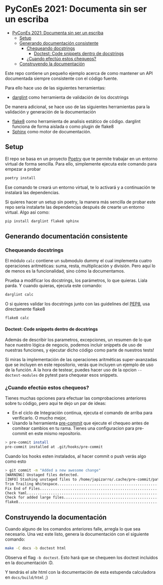 # PyConEs 2021: Documenta sin ser un escriba

- [PyConEs 2021: Documenta sin ser un escriba](#pycones-2021-documenta-sin-ser-un-escriba)
  - [Setup](#setup)
  - [Generando documentación consistente](#generando-documentación-consistente)
    - [Chequeando docstrings](#chequeando-docstrings)
      - [Doctest: Code snippets dentro de docstrings](#doctest-code-snippets-dentro-de-docstrings)
    - [¿Cuando efectúo estos chequeos?](#cuando-efectúo-estos-chequeos)
  - [Construyendo la documentación](#construyendo-la-documentación)

Este repo contiene un pequeño ejemplo acerca de como mantener un API documentada siempre consistente con el código fuente.

Para ello hace uso de las siguientes herramientas:

- [darglint][darglint] como herramienta de validación de los docstrings

De manera adicional, se hace uso de las siguientes herramientas para la validación y generación de la documentación

- [flake8][flake8] como herramienta de analisis estático de código. darglint funciona de forma aislada o como plugin de flake8
- [Sphinx][sphinx] como motor de documentación.

## Setup

El repo se basa en un proyecto [Poetry][poetry] que te permite trabajar en un entorno virtual de forma sencilla. Para ello, simplemente ejecuta este comando para empezar a probar

```sh
poetry install
```

Ese comando te creará un entorno virtual, te lo activará y a continuación te instalará las dependencias.

Si quieres hacer un setup sin poetry, la manera más sencilla de probar este repo sería instalarte las dependencias después de crearte un entorno virtual. Algo así como:

```sh
pip install darglint flake8 sphinx
```

## Generando documentación consistente

### Chequeando docstrings

El módulo `calc` contiene un submodulo dummy el cual implementa cuatro operaciones aritméticas: suma, resta, multiplicación y división. Pero aquí lo de menos es la funcionalidad, sino cómo la documentamos.

Prueba a modificar los docstrings, los parámetros, lo que quieras. Liala parda. Y cuando quieras, ejecuta este comando:

```sh
darglint calc
```

O si quieres validar los docstrings junto con las guidelines del [PEP8][pep8], usa directamente flake8

```sh
flake8 calc
```

#### Doctest: Code snippets dentro de docstrings

Además de describir los parametros, excepciones, un resumen de lo que hace nuestro lógica de negocio, podemos incluir snippets de uso de nuestras funciones, y ejecutar dicho código como parte de nuestros tests!

Si miras la implementación de las operaciones aritméticas super-avanzadas que se incluyen en este repositorio, verás que incluyen un ejemplo de uso de la función. A la hora de testear, puedes hacer uso de la opcion `--doctest-modules` de pytest para chequear esos snippets.

### ¿Cuando efectúo estos chequeos?

Tienes muchas opciones para efectuar las comprobaciones anteriores sobre tu código, pero aqui te dejo un par de ideas:

- En el ciclo de Integración continua, ejecuta el comando de arriba para verificarlo. O mucho mejor,
- Usando la herramienta [pre-commit](https://pre-commit.com/) que ejecute el chequeo antes de comitear cambios en tu rama. Tienes una configuracion para pre-commit en este mismo repositorio.

```sh
> pre-commit install
pre-commit installed at .git/hooks/pre-commit
```

Cuando los hooks esten instalados, al hacer commit o push verás algo como esto

```sh
> git commit -m "Added a new awesome change"
[WARNING] Unstaged files detected.
[INFO] Stashing unstaged files to /home/japizarro/.cache/pre-commit/patch1632760228-11911.
Trim Trailing Whitespace.................................................Passed
Fix End of Files.........................................................Passed
Check Yaml...............................................................Passed
Check for added large files..............................................Passed
flake8...................................................................Passed
```

## Construyendo la documentación

Cuando alguno de los comandos anteriores falle, arregla lo que sea necesario. Una vez este listo, genera la documentación con el siguiente comando:

```sh
make -C docs -b doctest html
```

Observa el flag `-b doctest`. Esto hará que se chequeen los doctest incluidos en la documentación :D.

Y tendrás el _site_ html con la documentación de esta estupenda calculadora en `docs/build/html` ;)

[darglint]: https://pypi.org/project/darglint/
[flake8]: https://gitlab.com/pycqa/flake8
[sphinx]: https://www.sphinx-doc.org/en/master/
[poetry]: https://python-poetry.org/
[pep8]: https://www.python.org/dev/peps/pep-0008/
